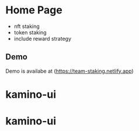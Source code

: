 # Home Page
  - nft staking
  - token staking
  - include reward strategy

## Demo
 Demo is availabe at (https://team-staking.netlify.app)

# kamino-ui
# kamino-ui
